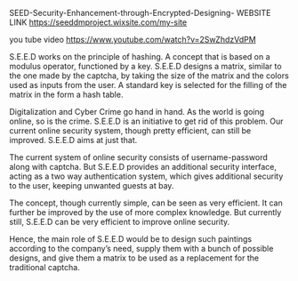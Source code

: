 SEED-Security-Enhancement-through-Encrypted-Designing-
WEBSITE LINK https://seeddmproject.wixsite.com/my-site

you tube video https://www.youtube.com/watch?v=2SwZhdzVdPM

S.E.E.D works on the principle of hashing. A concept that is based on a modulus operator, functioned by a key. S.E.E.D designs a matrix, similar to the one made by the captcha, by taking the size of the matrix and the colors used as inputs from the user. A standard key is selected for the filling of the matrix in the form a hash table.

Digitalization and Cyber Crime go hand in hand. As the world is going online, so is the crime. S.E.E.D is an initiative to get rid of this problem. Our current online security system, though pretty efficient, can still be improved. S.E.E.D aims at just that.

The current system of online security consists of username-password along with captcha. But S.E.E.D provides an additional security interface, acting as a two way authentication system, which gives additional security to the user, keeping unwanted guests at bay.

The concept, though currently simple, can be seen as very efficient. It can further be improved by the use of more complex knowledge. But currently still, S.E.E.D can be very efficient to improve online security.

Hence, the main role of S.E.E.D would be to design such paintings according to the company’s need, supply them with a bunch of possible designs, and give them a matrix to be used as a replacement for the traditional captcha.
